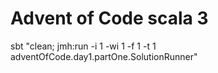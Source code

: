 # Advent of Code scala 3


sbt "clean; jmh:run -i 1 -wi 1 -f 1 -t 1 adventOfCode.day1.partOne.SolutionRunner"